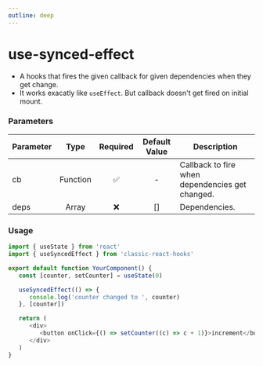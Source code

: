 ```yaml
---
outline: deep
---
```


# use-synced-effect

-  A hooks that fires the given callback for given dependencies when they get change.
-  It works exacatly like `useEffect`. But callback doesn't get fired on initial mount.

### Parameters

| Parameter |   Type   | Required | Default Value | Description                                     |
| --------- | :------: | :------: | :-----------: | ----------------------------------------------- |
| cb        | Function |    ✅    |       -       | Callback to fire when dependencies get changed. |
| deps      |  Array   |    ❌    |      []       | Dependencies.                                   |

### Usage

```ts
import { useState } from 'react'
import { useSyncedEffect } from 'classic-react-hooks'

export default function YourComponent() {
   const [counter, setCounter] = useState(0)

   useSyncedEffect(() => {
      console.log('counter changed to ', counter)
   }, [counter])

   return (
      <div>
         <button onClick={() => setCounter((c) => c + 1)}>increment</button>
      </div>
   )
}
```

